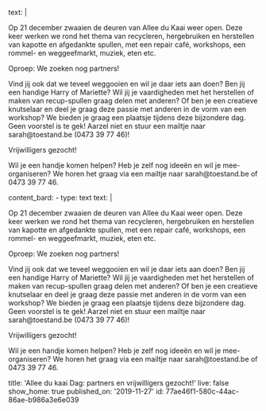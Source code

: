 text: |
  <p>Op 21 december zwaaien de deuren van Allee du Kaai weer open. Deze keer werken we rond het thema van recycleren, hergebruiken en herstellen van kapotte en afgedankte spullen, met een repair café, workshops, een rommel- en weggeefmarkt, muziek, eten etc.<br>
  </p>
  <p>Oproep: We zoeken nog partners!
  </p>
  <p>Vind jij ook dat we teveel weggooien en wil je daar iets aan doen? Ben jij een handige Harry of Mariette? Wil jij je vaardigheden met het herstellen of maken van recup-spullen graag delen met anderen? Of ben je een creatieve knutselaar en deel je graag deze passie met anderen in de vorm van een workshop? We bieden je graag een plaatsje tijdens deze bijzondere dag. Geen voorstel is te gek! Aarzel niet en stuur een mailtje naar sarah@toestand.be (0473 39 77 46)!
  </p>
  <p>Vrijwilligers gezocht!
  </p>
  <p>Wil je een handje komen helpen? Heb je zelf nog ideeën en wil je mee-organiseren? We horen het graag via een mailtje naar sarah@toestand.be of 0473 39 77 46.
  </p>
content_bard:
  -
    type: text
    text: |
      <p>Op 21 december zwaaien de deuren van Allee du Kaai weer open. Deze 
      keer werken we rond het thema van recycleren, hergebruiken en herstellen
       van kapotte en afgedankte spullen, met een repair café, workshops, een 
      rommel- en weggeefmarkt, muziek, eten etc.<br>
      </p><p>Oproep: We zoeken nog partners!
      </p><p>Vind jij ook dat we teveel weggooien en wil je daar iets aan 
      doen? Ben jij een handige Harry of Mariette? Wil jij je vaardigheden met
       het herstellen of maken van recup-spullen graag delen met anderen? Of 
      ben je een creatieve knutselaar en deel je graag deze passie met anderen
       in de vorm van een workshop? We bieden je graag een plaatsje tijdens 
      deze bijzondere dag. Geen voorstel is te gek! Aarzel niet en stuur een 
      mailtje naar sarah@toestand.be (0473 39 77 46)!
      </p><p>Vrijwilligers gezocht!
      </p><p>Wil je een handje komen helpen? Heb je zelf nog ideeën en wil je 
      mee-organiseren? We horen het graag via een mailtje naar 
      sarah@toestand.be of 0473 39 77 46.
      </p>
title: 'Allee du kaai Dag: partners en vrijwilligers gezocht!'
live: false
show_home: true
published_on: '2019-11-27'
id: 77ae46f1-580c-44ac-86ae-b986a3e6e039
